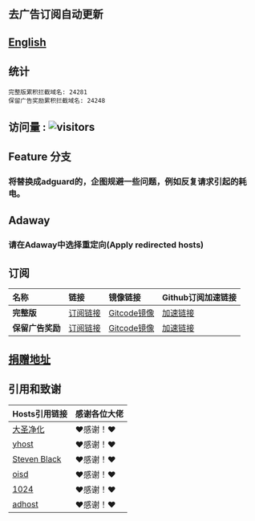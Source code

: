 ## 去广告订阅自动更新
## [English](./README_en.md)

## 统计
```
完整版累积拦截域名: 24281
保留广告奖励累积拦截域名: 24248
```
## 访问量 : ![visitors](https://visitor-badge.glitch.me/badge?page_id=lingeringsound.10007_auto&left_color=green&right_color=red)


## Feature 分支
### 将替换成adguard的，企图规避一些问题，例如反复请求引起的耗电。

## Adaway
### 请在Adaway中选择**重定向(Apply redirected hosts)**

## 订阅

| **名称** | **链接** | **镜像链接** | **Github订阅加速链接** |
| :-- | :-- | :-- | :-- |
| **完整版** | [订阅链接](https://raw.githubusercontent.com/lingeringsound/10007_auto/Feature/all) | [Gitcode镜像](https://gitcode.net/weixin_45617236/10007_auto/-/raw/Feature/all) | [加速链接](https://raw.gitmirror.com/lingeringsound/10007_auto/Feature/all) |
| **保留广告奖励** | [订阅链接](https://raw.githubusercontent.com/lingeringsound/10007_auto/Feature/reward) | [Gitcode镜像](https://gitcode.net/weixin_45617236/10007_auto/-/raw/Feature/reward) | [加速链接](https://raw.gitmirror.com/lingeringsound/10007_auto/Feature/reward) |

## **[捐赠地址](https://github.com/lingeringsound/10007)**

## 引用和致谢
| **Hosts引用链接** | 感谢各位大佬 |
| :-- | :-- |
| [大圣净化](https://github.com/jdlingyu/ad-wars) | ❤感谢！❤ |
| [yhost](https://github.com/VeleSila/yhosts) | ❤感谢！❤ |
| [Steven Black](https://github.com/StevenBlack/hosts) | ❤感谢！❤ |
| [oisd](https://oisd.nl/howto) | ❤感谢！❤ |
| [1024](https://github.com/Goooler/1024_hosts) | ❤感谢！❤ |
| [adhost](https://github.com/E7KMbb/AD-hosts) | ❤感谢！❤ |

